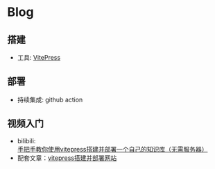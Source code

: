 # Blog

## 搭建
- 工具: [VitePress](https://vitepress.dev/)

## 部署
- 持续集成: github action

## 视频入门
- bilibili: [手把手教你使用vitepress搭建并部署一个自己的知识库（无需服务器）](https://www.bilibili.com/video/BV1XW4y1w7bc/?spm_id_from=333.788.top_right_bar_window_default_collection.content.click&vd_source=2cbceec5296326c8f2dee6e69c3e7e11)
- 配套文章：[vitepress搭建并部署网站](https://docs.bugdesigner.cn/docs/Tutorial/vitepress.html)
